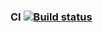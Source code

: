 ### CI [![Build status](https://ci.appveyor.com/api/projects/status/m66ag0pmficwiunk?svg=true)](https://ci.appveyor.com/project/AntonRaguzin/selenium-selenide)
